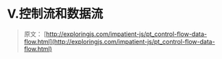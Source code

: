 # V.控制流和数据流

> 原文： [http://exploringjs.com/impatient-js/pt_control-flow-data-flow.html](http://exploringjs.com/impatient-js/pt_control-flow-data-flow.html)